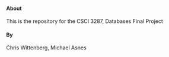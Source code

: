 #### About
This is the repository for the CSCI 3287, Databases Final Project

#### By
Chris Wittenberg, Michael Asnes
